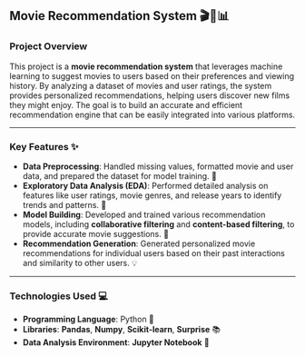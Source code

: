 ## Movie Recommendation System 🎬🍿📊

### Project Overview

This project is a **movie recommendation system** that leverages machine learning to suggest movies to users based on their preferences and viewing history. By analyzing a dataset of movies and user ratings, the system provides personalized recommendations, helping users discover new films they might enjoy. The goal is to build an accurate and efficient recommendation engine that can be easily integrated into various platforms.

---

### Key Features ✨

- **Data Preprocessing**: Handled missing values, formatted movie and user data, and prepared the dataset for model training. 🧹
- **Exploratory Data Analysis (EDA)**: Performed detailed analysis on features like user ratings, movie genres, and release years to identify trends and patterns. 🔎
- **Model Building**: Developed and trained various recommendation models, including **collaborative filtering** and **content-based filtering**, to provide accurate movie suggestions. 🧪
- **Recommendation Generation**: Generated personalized movie recommendations for individual users based on their past interactions and similarity to other users. 💡

---

### Technologies Used 💻

- **Programming Language**: Python 🐍
- **Libraries**: **Pandas**, **Numpy**, **Scikit-learn**, **Surprise** 📚
- **Data Analysis Environment**: **Jupyter Notebook** 📓
